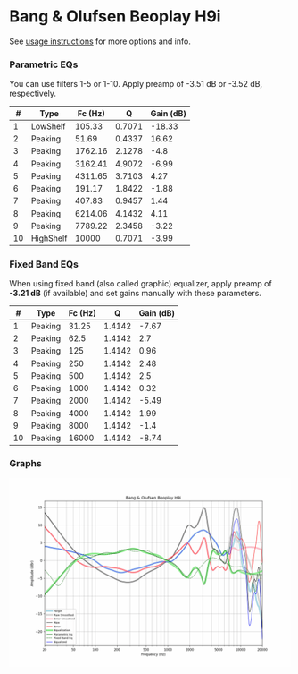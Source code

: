 # Bang & Olufsen Beoplay H9i
See [usage instructions](https://github.com/jaakkopasanen/AutoEq#usage) for more options and info.

### Parametric EQs
You can use filters 1-5 or 1-10. Apply preamp of -3.51 dB or -3.52 dB, respectively.

|   # | Type      |   Fc (Hz) |      Q |   Gain (dB) |
|-----|-----------|-----------|--------|-------------|
|   1 | LowShelf  |    105.33 | 0.7071 |      -18.33 |
|   2 | Peaking   |     51.69 | 0.4337 |       16.62 |
|   3 | Peaking   |   1762.16 | 2.1278 |       -4.8  |
|   4 | Peaking   |   3162.41 | 4.9072 |       -6.99 |
|   5 | Peaking   |   4311.65 | 3.7103 |        4.27 |
|   6 | Peaking   |    191.17 | 1.8422 |       -1.88 |
|   7 | Peaking   |    407.83 | 0.9457 |        1.44 |
|   8 | Peaking   |   6214.06 | 4.1432 |        4.11 |
|   9 | Peaking   |   7789.22 | 2.3458 |       -3.22 |
|  10 | HighShelf |  10000    | 0.7071 |       -3.99 |

### Fixed Band EQs
When using fixed band (also called graphic) equalizer, apply preamp of **-3.21 dB** (if available) and set gains manually with these parameters.

|   # | Type    |   Fc (Hz) |      Q |   Gain (dB) |
|-----|---------|-----------|--------|-------------|
|   1 | Peaking |     31.25 | 1.4142 |       -7.67 |
|   2 | Peaking |     62.5  | 1.4142 |        2.7  |
|   3 | Peaking |    125    | 1.4142 |        0.96 |
|   4 | Peaking |    250    | 1.4142 |        2.48 |
|   5 | Peaking |    500    | 1.4142 |        2.5  |
|   6 | Peaking |   1000    | 1.4142 |        0.32 |
|   7 | Peaking |   2000    | 1.4142 |       -5.49 |
|   8 | Peaking |   4000    | 1.4142 |        1.99 |
|   9 | Peaking |   8000    | 1.4142 |       -1.4  |
|  10 | Peaking |  16000    | 1.4142 |       -8.74 |

### Graphs
![](./Bang%20&%20Olufsen%20Beoplay%20H9i.png)
